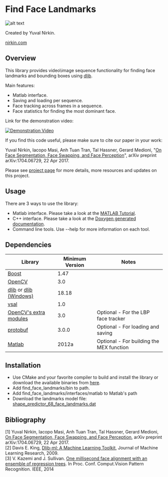 # Find Face Landmarks
![alt text](https://3.bp.blogspot.com/-bk69Sd5LTHk/V25XMfVMY1I/AAAAAAAAC9A/jiP6e5geTUQxAo8WCp36Z3L3CqlWqzbxgCLcB/s400/076_small_landmarks.PNG "Demonstration")

Created by Yuval Nirkin.

[nirkin.com](http://www.nirkin.com/)

## Overview
This library provides video\image sequence functionality for finding face landmarks and bounding boxes using [dlib](http://dlib.net/).

Main features:
- Matlab interface.
- Saving and loading per sequence.
- Face tracking across frames in a sequence.
- Face statistics for finding the most dominant face.

Link for the demonstration video:

[![Demonstration Video](http://img.youtube.com/vi/mTW0zIrrkEI/0.jpg)](http://www.youtube.com/watch?v=mTW0zIrrkEI)

If you find this code useful, please make sure to cite our paper in your work:

Yuval Nirkin, Iacopo Masi, Anh Tuan Tran, Tal Hassner, Gerard Medioni, "[On Face Segmentation, Face Swapping, and Face Perception](https://arxiv.org/pdf/1704.06729.pdf)", arXiv preprint arXiv:1704.06729, 22 Apr 2017.

Please see [project page](http://www.openu.ac.il/home/hassner/projects/faceswap/) for more details, more resources and updates on this project.

## Usage
There are 3 ways to use the library:
- Matlab interface. Please take a look at the [MATLAB Tutorial](https://github.com/YuvalNirkin/find_face_landmarks/wiki/MATLAB-Tutorial).
- C++ interface. Please take a look at the [Doxygen generated documentation](https://yuvalnirkin.github.io/find_face_landmarks/).
- Command line tools. Use --help for more information on each tool.

## Dependencies
| Library                                                            | Minimum Version | Notes                                    |
|--------------------------------------------------------------------|-----------------|------------------------------------------|
| [Boost](http://www.boost.org/)                                     | 1.47            |                                          |
| [OpenCV](http://opencv.org/)                                       | 3.0             |                                          |
| [dlib](https://github.com/davisking/dlib) or [dlib (Windows)](https://github.com/YuvalNirkin/dlib) | 18.18 |                    |
| [vsal](https://github.com/YuvalNirkin/vsal)                        | 1.0             |                                          |
| [OpenCV's extra modules](https://github.com/opencv/opencv_contrib) | 3.0             | Optional - For the LBP face tracker      |
| [protobuf](https://github.com/google/protobuf)                     | 3.0.0           | Optional - For loading and saving        |
| [Matlab](http://www.mathworks.com/products/matlab/)                | 2012a           | Optional - For building the MEX function |

## Installation
- Use CMake and your favorite compiler to build and install the library or download the available binaries from [here](https://github.com/YuvalNirkin/find_face_landmarks/releases).
- Add find_face_landmarks/bin to path.
- Add find_face_landmarks/interfaces/matlab to Matlab's path
- Download the landmarks model file: [shape_predictor_68_face_landmarks.dat](http://dlib.net/files/shape_predictor_68_face_landmarks.dat.bz2)

## Bibliography
[1] Yuval Nirkin, Iacopo Masi, Anh Tuan Tran, Tal Hassner, Gerard Medioni, [On Face Segmentation, Face Swapping, and Face Perception](https://arxiv.org/pdf/1704.06729.pdf), arXiv preprint arXiv:1704.06729, 22 Apr 2017.  
[2] Davis E. King, [Dlib-ml: A Machine Learning Toolkit](http://www.jmlr.org/papers/volume10/king09a/king09a.pdf), Journal of Machine Learning Research, 2009.  
[3] V. Kazemi and J. Sullivan. [One millisecond face alignment with an ensemble of regression trees](http://www.cv-foundation.org/openaccess/content_cvpr_2014/papers/Kazemi_One_Millisecond_Face_2014_CVPR_paper.pdf). In Proc. Conf. Comput.Vision Pattern Recognition. IEEE, 2014
